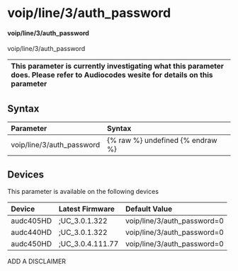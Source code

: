 ﻿---
description: voip/line/3/auth_password
search: false
---

# voip/line/3/auth_password

#### voip/line/3/auth_password

voip/line/3/auth_password


| This parameter is currently investigating what this parameter does. Please refer to Audiocodes wesite for details on this parameter | 
| :--- |

## Syntax
| Parameter | Syntax |
| :--- | :--- |
|voip/line/3/auth_password | {% raw %} undefined {% endraw %}|

## Devices
This parameter is available on the following devices

| Device | Latest Firmware | Default Value |
|:---|:---|:---|
| audc405HD | ;UC_3.0.1.322 | voip/line/3/auth_password=0 
| audc440HD | ;UC_3.0.1.322 | voip/line/3/auth_password=0 
| audc450HD | ;UC_3.0.4.111.77 | voip/line/3/auth_password=0 

ADD A DISCLAIMER
